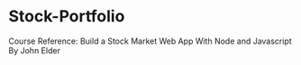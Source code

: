 # Stock-Portfolio
Course Reference: Build a Stock Market Web App With Node and Javascript By John Elder
